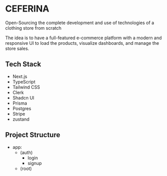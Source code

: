 # CEFERINA
Open-Sourcing the complete development and use of technologies of a clothing store from scratch

The idea is to have a full-featured e-commerce platform with a modern and responsive UI to load the products, visualize dashboards, and manage the store sales.

## Tech Stack
- Next.js
- TypeScript
- Tailwind CSS
- Clerk
- Shadcn UI
- Prisma
- Postgres
- Stripe
- zustand
## Project Structure
- app:
  - (auth)
    - login
    - signup
  - (root)
    

